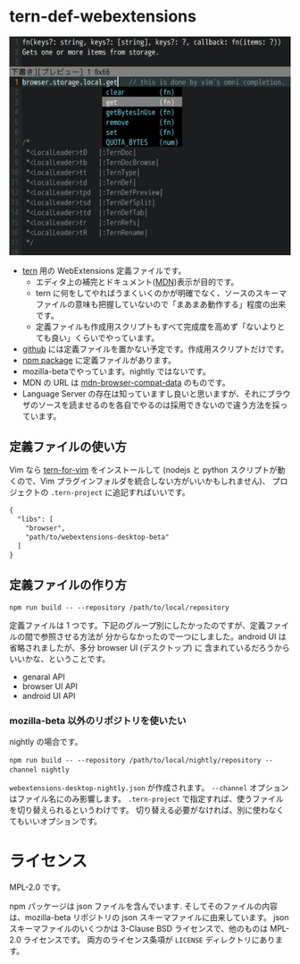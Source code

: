 # tern-def-webextensions
![Screenshot](images/2018-04-12_readme-img_01.jpg)

 * [tern](http://ternjs.net/) 用の WebExtensions 定義ファイルです。
   * エディタ上の補完とドキュメント([MDN](https://developer.mozilla.org/en-US/Add-ons/WebExtensions))表示が目的です。
   * tern に何をしてやればうまくいくのかが明確でなく、ソースのスキーマファイルの意味も把握していないので「まあまあ動作する」程度の出来です。
   * 定義ファイルも作成用スクリプトもすべて完成度を高めず「ないよりとても良い」くらいでやっています。
 * [github](https://github.com/PrsPrsBK/tern-def-webextensions) には定義ファイルを置かない予定です。作成用スクリプトだけです。
 * [npm package](https://www.npmjs.com/package/tern-def-webextensions) に定義ファイルがあります。
 * mozilla-betaでやっています。nightly ではないです。
 * MDN の URL は [mdn-browser-compat-data](https://www.npmjs.com/package/mdn-browser-compat-data) のものです。
 * Language Server の存在は知っていますし良いと思いますが、それにブラウザのソースを読ませるのを各自でやるのは採用できないので違う方法を採っています。

## 定義ファイルの使い方

Vim なら [tern-for-vim](https://github.com/ternjs/tern_for_vim) をインストールして 
(nodejs と python スクリプトが動くので、Vim プラグインフォルダを統合しない方がいいかもしれません)、
プロジェクトの `.tern-project` に追記すればいいです。

```.tern-project
{
  "libs": [
    "browser",
    "path/to/webextensions-desktop-beta"
  ]
}
```

## 定義ファイルの作り方

`npm run build -- --repository /path/to/local/repository`

定義ファイルは 1 つです。下記のグループ別にしたかったのですが、定義ファイルの間で参照させる方法が
分からなかったので一つにしました。android UI は省略されましたが、多分 browser UI (デスクトップ) に
含まれているだろうからいいかな、ということです。

 * genaral API
 * browser UI API
 * android UI API

### mozilla-beta 以外のリポジトリを使いたい

nightly の場合です。

`npm run build -- --repository /path/to/local/nightly/repository --channel nightly`

`webextensions-desktop-nightly.json` が作成されます。
`--channel` オプションはファイル名にのみ影響します。
`.tern-project` で指定すれば、使うファイルを切り替えられるというわけです。
切り替える必要がなければ、別に使わなくてもいいオプションです。


# ライセンス
MPL-2.0 です。

npm パッケージは json ファイルを含んでいます. そしてそのファイルの内容は、mozilla-beta リポジトリの json スキーマファイルに由来しています。
jsonスキーマファイルのいくつかは 3-Clause BSD ライセンスで、他のものは MPL-2.0 ライセンスです。
両方のライセンス条項が `LICENSE` ディレクトリにあります。

[//]: # (vim:expandtab ff=unix fenc=utf-8 sw=2)

